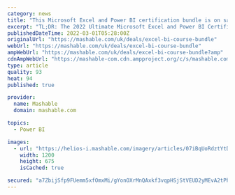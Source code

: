 ```yaml
---
category: news
title: "This Microsoft Excel and Power BI certification bundle is on sale for under £30"
excerpt: "TL;DR: The 2022 Ultimate Microsoft Excel and Power BI Certification Bundle is on sale for £26.13, saving you 98% on list price. We’re dealing with more data than ever before in 2021 — and ..."
publishedDateTime: 2022-03-01T05:28:00Z
originalUrl: "https://mashable.com/uk/deals/excel-bi-course-bundle"
webUrl: "https://mashable.com/uk/deals/excel-bi-course-bundle"
ampWebUrl: "https://mashable.com/uk/deals/excel-bi-course-bundle?amp"
cdnAmpWebUrl: "https://mashable-com.cdn.ampproject.org/c/s/mashable.com/uk/deals/excel-bi-course-bundle?amp"
type: article
quality: 93
heat: 94
published: true

provider:
  name: Mashable
  domain: mashable.com

topics:
  - Power BI

images:
  - url: "https://helios-i.mashable.com/imagery/articles/07iBqUoRdztYtDaQjW7JPXG/hero-image.fill.size_1200x675.v1646045853.jpg"
    width: 1200
    height: 675
    isCached: true

secured: "a7ZbijSfp9FUemm5xfOmxMi/gYonOXrMnQAxkf3vqpHSjStVEUD2yMEvA2tPhcpuvoplZ/k0AtmmAyL8V1krHjQ9mecZqihu+PdnA9ONITzqikVL6g764DzjCt1K3tBzvqOXGYc82UT3YOWXUaMjFD38SanlFUYsz1yjU4gk4Ya/6jlJCPhacb14z4onaX3J7nMSiIxk4J91rog/Hb8KXcpmveSKKDigeegHpWj0pCmv+L3ISmm3X4SZd/uSMjAhFzfVz7rHq3v9p4zmmc5zGcW4bzdvwiqRG4wT5MdE1jP9T5L/683RK55NeagSdnro2pWObqhDBOzwT+4QIEBnhDCKLoq/AXqZ2oNePp6PvTQ=;XGszpD9sQkLc4i7X/lZUsA=="
---
```


